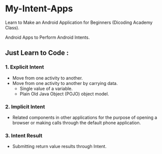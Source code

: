 # My-Intent-Apps
Learn to Make an Android Application for Beginners (Dicoding Academy Class).

Android Apps to Perform Android Intents.

## Just Learn to Code :
### 1. Explicit Intent
- Move from one activity to another.
- Move from one activity to another by carrying data.
  - Single value of a variable.
  - Plain Old Java Object (POJO) object model.
  
### 2. Implicit Intent
- Related components in other applications for the purpose of opening a browser or making calls through the default phone application.

### 3. Intent Result
- Submitting return value results through Intent.
